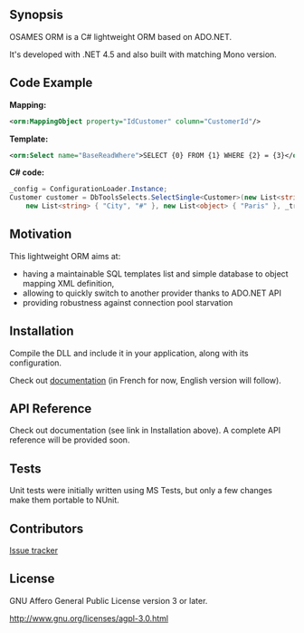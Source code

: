 ## Synopsis

OSAMES ORM is a C# lightweight ORM based on ADO.NET.

It's developed with .NET 4.5 and also built with matching Mono version.

## Code Example

**Mapping:**

```xml
<orm:MappingObject property="IdCustomer" column="CustomerId"/>
```
	
**Template:**

```xml
<orm:Select name="BaseReadWhere">SELECT {0} FROM {1} WHERE {2} = {3}</orm:Select>
```

**C# code:**

```csharp
_config = ConfigurationLoader.Instance;
Customer customer = DbToolsSelects.SelectSingle<Customer>(new List<string> { "IdCustomer", "FirstName", "LastName" }, "BaseReadWhere", 
    new List<string> { "City", "#" }, new List<object> { "Paris" }, _transaction);
```

## Motivation

This lightweight ORM aims at:
* having a maintainable SQL templates list and simple database to object mapping XML definition,
* allowing to quickly switch to another provider thanks to ADO.NET API
* providing robustness against connection pool starvation

## Installation

Compile the DLL and include it in your application, along with its configuration.

Check out [documentation](http://confluence.osames.org/pages/viewpage.action?pageId=26542093) (in French for now, English version will follow).

## API Reference

Check out documentation (see link in Installation above). A complete API reference will be provided soon.

## Tests

Unit tests were initially written using MS Tests, but only a few changes make them portable to NUnit.

## Contributors

[Issue tracker](http://issues.osames.org/browse/ORM-170?filter=-4&jql=project%20%3D%20ORM%20AND%20status%20in%20%28Open%2C%20%22In%20Progress%22%2C%20Reopened%2C%20Resolved%2C%20%22In%20Review%22%2C%20%22Waiting%20for%20Unit%20Test%22%2C%20%22In%20Unit%20Test%22%2C%20%22In%20analysis%22%2C%20Analyzed%2C%20%22Waiting%20for%20review%22%29%20ORDER%20BY%20createdDate%20DESC)

## License

GNU Affero General Public License version 3 or later.

http://www.gnu.org/licenses/agpl-3.0.html